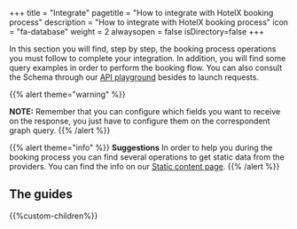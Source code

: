 +++
title = "Integrate"
pagetitle = "How to integrate with HotelX booking process"
description = "How to integrate with HotelX booking process"
icon = "fa-database"
weight = 2
alwaysopen = false
isDirectory=false
+++

In this section you will find, step by step, the booking process operations you must follow to complete your integration.
In addition, you will find some query examples in order to perform the booking flow.
You can also consult the Schema through our [API playground](https://api.travelgatex.com) besides to launch requests. 

{{% alert theme="warning" %}}

**NOTE:** Remember that you can configure which fields you want to receive on the response, you just have to configure them on the correspondent graph query.
{{% /alert %}}

{{% alert theme="info" %}}
**Suggestions**
In order to help you during the booking process you can find several operations to get static data from the providers. You can find the info on our [Static content page](../../concepts/content/).
{{% /alert %}}

## The guides

{{%custom-children%}}
